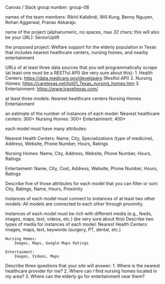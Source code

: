 Canvas / Slack group number: 
    group-08

names of the team members: 
    Rikhil Kalidindi, Will Kung, Benny Nguyen, Rohan Aggarwal, Pranav Akkaraju

name of the project (alphanumeric, no spaces, max 32 chars; this will also be your URL):
    SeniorUplift

the proposed project:
    Welfare support for the elderly population in Texas that includes nearest healthcare centers, nursing homes, and nearby entertainment

URLs of at least three data sources that you will programmatically scrape (at least one must be a RESTful API) (be very sure about this):
    1. Health Centers: https://data.medicare.gov/developers (Restful API)
    2. Nursing Homes: https://caretexas.net/list01_Texas_nursing_homes.htm 
    3. Entertainment: https://www.traveltexas.com/


at least three models:
    Nearest healthcare centers
    Nursing Homes
    Entertainment

an estimate of the number of instances of each model:
    Nearest healthcare centers: 300+
    Nursing Homes: 300+
    Entertainment: 400+

each model must have many attributes:

Nearest Health Centers:
    Name, City, Specializations (type of medicine), Address, Website, Phone Number, Hours, Ratings

Nursing Homes: 
    Name, City, Address, Website, Phone Number, Hours, Ratings

Entertaiment: 
    Name, City, Cost, Address, Website, Phone Number, Hours, Ratings

Describe five of those attributes for each model that you can filter or sort:
    City, Ratings, Name, Hours, Proximity

Instances of each model must connect to instances of at least two other models:
    All models are connected to each other through proximity.

Instances of each model must be rich with different media (e.g., feeds, images, maps, text, videos, etc.) (be very sure about this)
Describe two types of media for instances of each model:
    Nearest Health Centers:
        images, maps, text, keywords (surgery, PT, dental, etc.)

    Nursing Homes: 
        Images, Maps, Google Maps Ratings

    Entertaiment: 
        Images, Videos, Maps


Describe three questions that your site will answer:
    1. Where is the nearest healthcare provider for me?
    2. Where can I find nursing homes located in my area?
    3. Where can the elderly go for entertainment near them?